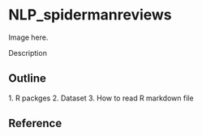 <h1> NLP_spidermanreviews </h1>
Image here. 
<p> Description </p>

<h2> Outline </h2>
1. R packges
2. Dataset
3. How to read R markdown file 

<h2> Reference </h2>
